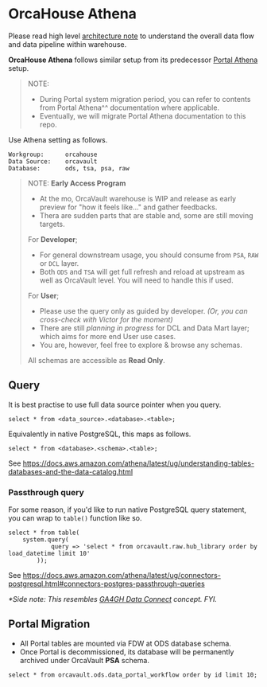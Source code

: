 # OrcaHouse Athena

Please read high level [architecture note](../arch) to understand the overall data flow and data pipeline within warehouse.

**OrcaHouse Athena** follows similar setup from its predecessor [Portal Athena](https://github.com/umccr/data-portal-apis/tree/dev/docs/athena) setup.

> NOTE: 
> * During Portal system migration period, you can refer to contents from Portal Athena^^ documentation where applicable.
> * Eventually, we will migrate Portal Athena documentation to this repo.

Use Athena setting as follows.

```
Workgroup:      orcahouse
Data Source:    orcavault
Database:       ods, tsa, psa, raw
```

> NOTE: **Early Access Program**
> * At the mo, OrcaVault warehouse is WIP and release as early preview for "how it feels like..." and gather feedbacks.
> * Thera are sudden parts that are stable and, some are still moving targets.
> 
> For **Developer**;
> * For general downstream usage, you should consume from `PSA`, `RAW` or `DCL` layer.
> * Both `ODS` and `TSA` will get full refresh and reload at upstream as well as OrcaVault level. You will need to handle this if used.
> 
> For **User**;
> * Please use the query only as guided by developer. _(Or, you can cross-check with Victor for the moment)_
> * There are still _planning in progress_ for DCL and Data Mart layer; which aims for more end User use cases.
> * You are, however, feel free to explore & browse any schemas.
> 
> All schemas are accessible as **Read Only**.


## Query

It is best practise to use full data source pointer when you query.

```
select * from <data_source>.<database>.<table>;
```

Equivalently in native PostgreSQL, this maps as follows.

```
select * from <database>.<schema>.<table>;
```

See https://docs.aws.amazon.com/athena/latest/ug/understanding-tables-databases-and-the-data-catalog.html

### Passthrough query

For some reason, if you'd like to run native PostgreSQL query statement, you can wrap to `table()` function like so. 

```
select * from table(
    system.query(
            query => 'select * from orcavault.raw.hub_library order by load_datetime limit 10'
        ));
```

See https://docs.aws.amazon.com/athena/latest/ug/connectors-postgresql.html#connectors-postgres-passthrough-queries

_*Side note: This resembles [GA4GH Data Connect](https://www.google.com/search?q=ga4gh+data+connect) concept. FYI._

## Portal Migration

* All Portal tables are mounted via FDW at ODS database schema.
* Once Portal is decommissioned, its database will be permanently archived under OrcaVault **PSA** schema.

```
select * from orcavault.ods.data_portal_workflow order by id limit 10;
```
